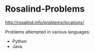 Rosalind-Problems
=================

http://rosalind.info/problems/locations/

Problems attempted in various languages:
  -  Python
  -  Java
